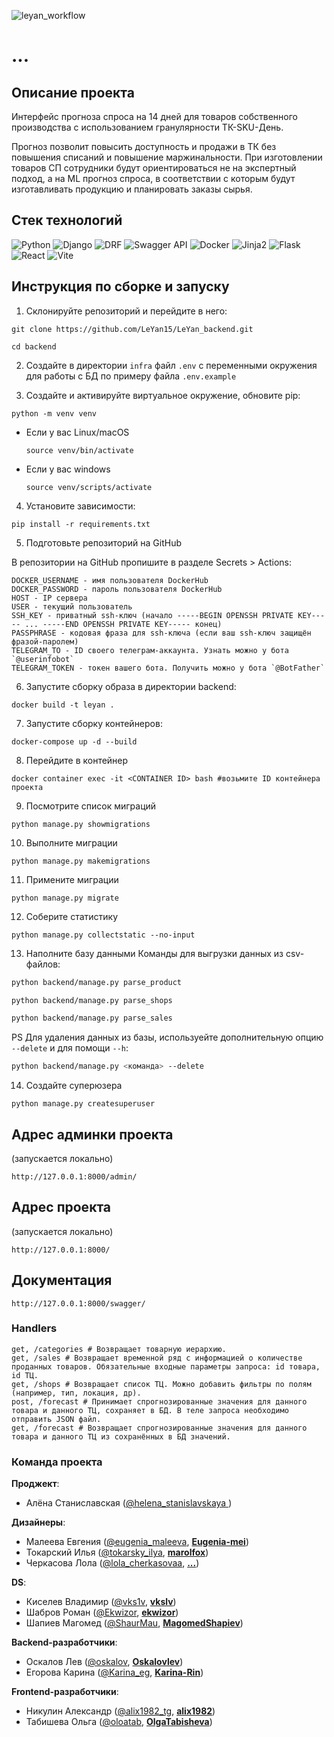 ![leyan_workflow](https://github.com/LeYan15/LeYan_backend/actions/workflows/leyan_workflow.yml/badge.svg)

# ...

## Описание проекта
Интерфейс прогноза спроса на 14 дней для товаров собственного производства с использованием гранулярности ТК-SKU-День.

Прогноз позволит повысить доступность и продажи в ТК без повышения списаний и повышение маржинальности.
При изготовлении товаров СП сотрудники будут ориентироваться не на экспертный подход, а на ML прогноз спроса, в соответствии с которым будут изготавливать продукцию и планировать заказы сырья.

## Стек технологий
![Python](https://img.shields.io/badge/Python-3.11-blue) ![Django](https://img.shields.io/badge/Django-3.2-green) ![DRF](https://img.shields.io/badge/DRF-3.12-orange) ![Swagger API](https://img.shields.io/badge/Swagger-API-green2) ![Docker](https://img.shields.io/badge/Docker-blue) ![Jinja2](https://img.shields.io/badge/Jinja2-3.1.2-red) ![Flask](https://img.shields.io/badge/Flask-2.3.3-cyan) ![React](https://img.shields.io/badge/React-teal) ![Vite](https://img.shields.io/badge/Vite-blue_violet)

## Инструкция по сборке и запуску
1. Склонируйте репозиторий и перейдите в него:
```
git clone https://github.com/LeYan15/LeYan_backend.git
```
```
cd backend
```
2. Создайте в директории `infra` файл `.env` с переменными окружения для работы
с БД по примеру файла `.env.example`

3. Создайте и активируйте виртуальное окружение, обновите pip:
```
python -m venv venv
```

* Если у вас Linux/macOS
    ```
    source venv/bin/activate
    ```

* Если у вас windows
    ```
    source venv/scripts/activate
    ```

4. Установите зависимости:
```
pip install -r requirements.txt
```
5. Подготовьте репозиторий на GitHub

В репозитории на GitHub пропишите в разделе Secrets > Actions:
```
DOCKER_USERNAME - имя пользователя DockerHub
DOCKER_PASSWORD - пароль пользователя DockerHub
HOST - IP сервера
USER - текущий пользователь
SSH_KEY - приватный ssh-ключ (начало -----BEGIN OPENSSH PRIVATE KEY----- ... -----END OPENSSH PRIVATE KEY----- конец)
PASSPHRASE - кодовая фраза для ssh-ключа (если ваш ssh-ключ защищён фразой-паролем)
TELEGRAM_TO - ID своего телеграм-аккаунта. Узнать можно у бота `@userinfobot`
TELEGRAM_TOKEN - токен вашего бота. Получить можно у бота `@BotFather`
```

6. Запустите сборку образа в директории backend:
```
docker build -t leyan .
```
7. Запустите сборку контейнеров:
```
docker-compose up -d --build
```
8. Перейдите в контейнер
```
docker container exec -it <CONTAINER ID> bash #возьмите ID контейнера проекта
```
9. Посмотрите список миграций
```
python manage.py showmigrations
```
10. Выполните миграции
```
python manage.py makemigrations
```
11. Примените миграции
```
python manage.py migrate
```
12. Соберите статистику
```
python manage.py collectstatic --no-input
```
13. Наполните базу данными
Команды для выгрузки данных из csv-файлов:
```sh
python backend/manage.py parse_product
```
```sh
python backend/manage.py parse_shops
```
```sh
python backend/manage.py parse_sales
```
PS Для удаления данных из базы, используейте дополнительную опцию ```--delete``` и для помощи ```--h```:
```sh
python backend/manage.py <команда> --delete
```
14. Создайте суперюзера
```
python manage.py createsuperuser
```

## Адрес админки проекта
(запускается локально)
```
http://127.0.0.1:8000/admin/
```

## Адрес проекта
(запускается локально)
```
http://127.0.0.1:8000/
```

## Документация
```
http://127.0.0.1:8000/swagger/
```

### Handlers
```
get, /categories # Возвращает товарную иерархию.
get, /sales # Возвращает временной ряд с информацией о количестве проданных товаров. Обязательные входные параметры запроса: id товара, id ТЦ.
get, /shops # Возвращает список ТЦ. Можно добавить фильтры по полям (например, тип, локация, др).
post, /forecast # Принимает спрогнозированные значения для данного товара и данного ТЦ, сохраняет в БД. В теле запроса необходимо отправить JSON файл.
get, /forecast # Возвращает спрогнозированные значения для данного товара и данного ТЦ из сохранённых в БД значений.
```

### Команда проекта

**Проджект**:
- Алёна Станиславская ([@helena_stanislavskaya ](https://t.me/@helena_stanislavskaya))

**Дизайнеры**:
- Малеева Евгения ([@eugenia_maleeva](https://t.me/eugenia_maleeva), **[Eugenia-mei](https://github.com/Eugenia-mei)**)
- Токарский Илья ([@tokarsky_ilya](https://t.me/tokarsky_ilya), **[marolfox](https://github.com/marolfox)**)
- Черкасова Лола ([@lola_cherkasovaa](https://t.me/lola_cherkasovaa), **[...](https://github.com/...)**)

**DS**:
- Киселев Владимир ([@vks1v](https://t.me/vks1v), **[vkslv](https://github.com/vkslv)**)
- Шабров Роман ([@Ekwizor](https://t.me/Ekwizor), **[ekwizor](https://github.com/ekwizor)**)
- Шапиев Магомед ([@ShaurMau](https://t.me/ShaurMau), **[MagomedShapiev](https://github.com/MagomedShapiev)**)

**Backend-разработчики**:
- Оскалов Лев ([@oskalov](https://t.me/oskalov), **[Oskalovlev](https://github.com/Oskalovlev)**)
- Егорова Карина ([@Karina_eg](https://t.me/Karina_eg), **[Karina-Rin](https://github.com/Karina-Rin)**)

**Frontend-разработчики**:
- Никулин Александр ([@alix1982_tg](https://t.me/alix1982_tg), **[alix1982](https://github.com/https://github.com/alix1982)**)
- Табишева Ольга ([@oloatab](https://t.me/oloatab), **[OlgaTabisheva](https://github.com/OlgaTabisheva)**)

